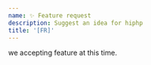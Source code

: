 ```yaml
---
name: ✨ Feature request
description: Suggest an idea for hiphp
title: '[FR]'
---
```


we accepting feature at this time.
